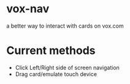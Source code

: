 vox-nav
=======

a better way to interact with cards on vox.com


Current methods
=======
- Click Left/Right side of screen navigation
- Drag card/emulate touch device
